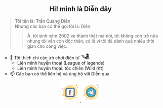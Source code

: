 <h2 align="center">Hi! mình là Diễn đây</h2>

> Tôi tên là: Trần Quang Diễn <br>
> Nhưng các bạn có thể gọi tôi là: Diễn <br>
>> À, tôi sinh năm 2002 và thành thật mà nói, tôi không còn trẻ nữa nhưng tôi vẫn còn độc thân, có lẽ vì tôi đã dành quá nhiều thời gian cho công việc.<br>



- 👀 Tôi thích chi các trò chơi điện tử <img height="20px" src="https://raw.githubusercontent.com//dieenx/dieenx/main/README/catcode.gif?raw=true">
  - Liên minh huyền thoại (League of legends)
  - Liên minh huyền thoại: tốc chiến (Wild rift)
- 📫 Các bạn có thể liên hệ và ủng hộ với Diễn qua


<p align="center">
  <a href="https://www.facebook.com/dieenx">
    <img height="64px" src="https://raw.githubusercontent.com/dieenx/dieenx/main/icons/facebook.svg">
  </a>
    <a href="https://t.me/dieenx">
    <img height="64px" src="https://raw.githubusercontent.com/dieenx/dieenx/main/icons/telegram-app.svg">
  </a>
